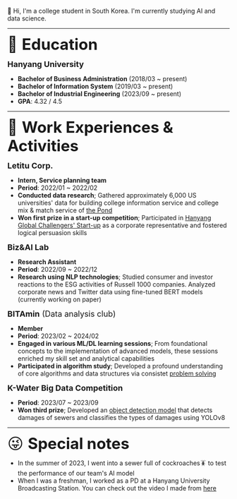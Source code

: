 👋 Hi, I'm a college student in South Korea. I'm currently studying AI and data science.

-----

<span style="font-size: 35px;">📕 <b>Education</b></span>  

<span style="font-size: 18px;"><b>Hanyang University</b></span>
- **Bachelor of Business Administration** (2018/03 ~ present)
- **Bachelor of Information System** (2019/03 ~ present)
- **Bachelor of Industrial Engineering** (2023/09 ~ present)
- **GPA**: 4.32 / 4.5

-----

<span style="font-size: 35px;">💼 <b>Work Experiences & Activities</b></span>  

<span style="font-size: 18px;"><b>Letitu Corp.</b></span>
- **Intern, Service planning team**
- **Period**: 2022/01 ~ 2022/02
- **Conducted data research**; Gathered approximately 6,000 US universities' data for building college information service and college mix & match service of [the Pond](https://diveintothepond.com/)
- **Won first prize in a start-up competition**; Participated in [Hanyang Global Challengers' Start-up](https://www.sedaily.com/NewsVIew/260YA2VEVE) as a corporate representative and fostered logical persuasion skills

<span style="font-size: 18px;"><b>Biz&AI Lab</b></span>
- **Research Assistant**
- **Period**: 2022/09 ~ 2022/12
- **Research using NLP technologies**; Studied consumer and investor reactions to the ESG activities of Russell 1000 companies. Analyzed corporate news and Twitter data using fine-tuned BERT models (currently working on paper)

<span style="font-size: 18px;"><b>BITAmin</b> (Data analysis club)</span>
- **Member**
- **Period**: 2023/02 ~ 2024/02
- **Engaged in various ML/DL learning sessions**; From foundational concepts to the implementation of advanced models, these sessions enriched my skill set and analytical capabilities
- **Participated in algorithm study**; Developed a profound understanding of core algorithms and data structures via consistet [problem solving](https://github.com/JunBro1016/problem-solving)

  
<span style="font-size: 18px;"><b>K-Water Big Data Competition</b></span>
- **Period**: 2023/07 ~ 2023/09
- **Won third prize**; Developed an [object detection model](https://github.com/JunBro1016/sewerage-damage-detection) that detects damages of sewers and classifies the types of damages using YOLOv8
  
-----

<span style="font-size: 35px;">😜 <b>Special notes</b></span>
- In the summer of 2023, I went into a sewer full of cockroaches🪳 to test the performance of our team's AI model
- When I was a freshman, I worked as a PD at a Hanyang University Broadcasting Station. You can check out the video I made from [here](https://youtu.be/c-Vp4spXQh4)
